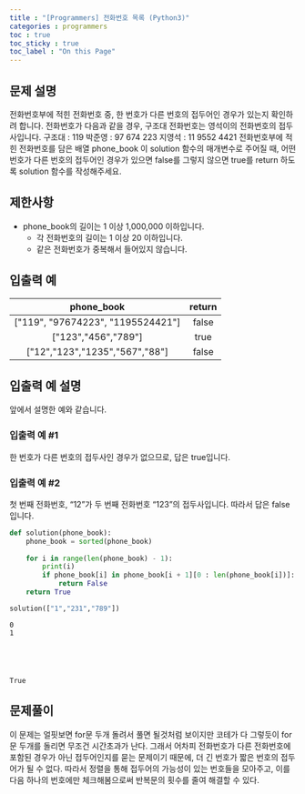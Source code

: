 ```yaml
---
title : "[Programmers] 전화번호 목록 (Python3)"
categories : programmers
toc : true
toc_sticky : true
toc_label : "On this Page"
---
```



## 문제 설명
전화번호부에 적힌 전화번호 중, 한 번호가 다른 번호의 접두어인 경우가 있는지 확인하려 합니다.
전화번호가 다음과 같을 경우, 구조대 전화번호는 영석이의 전화번호의 접두사입니다.
구조대 : 119
박준영 : 97 674 223
지영석 : 11 9552 4421
전화번호부에 적힌 전화번호를 담은 배열 phone_book 이 solution 함수의 매개변수로 주어질 때, 어떤 번호가 다른 번호의 접두어인 경우가 있으면 false를 그렇지 않으면 true를 return 하도록 solution 함수를 작성해주세요.


## 제한사항
* phone_book의 길이는 1 이상 1,000,000 이하입니다.
    * 각 전화번호의 길이는 1 이상 20 이하입니다.
    * 같은 전화번호가 중복해서 들어있지 않습니다.


## 입출력 예

|phone_book|return|
|:---:|:---:|
|["119", "97674223", "1195524421"]|false|
|["123","456","789"]|true|
|["12","123","1235","567","88"]|false|

## 입출력 예 설명
앞에서 설명한 예와 같습니다.

### 입출력 예 #1
한 번호가 다른 번호의 접두사인 경우가 없으므로, 답은 true입니다.

### 입출력 예 #2
첫 번째 전화번호, “12”가 두 번째 전화번호 “123”의 접두사입니다. 따라서 답은 false입니다.


```python
def solution(phone_book):
    phone_book = sorted(phone_book)
    
    for i in range(len(phone_book) - 1):
        print(i)
        if phone_book[i] in phone_book[i + 1][0 : len(phone_book[i])]:
            return False
    return True
```


```python
solution(["1","231","789"])
```

    0
    1





    True



## 문제풀이

이 문제는 얼핏보면 for문 두개 돌려서 풀면 될것처럼 보이지만 코테가 다 그렇듯이 for문 두개를 돌리면 무조건 시간초과가 난다. 그래서 어차피 전화번호가 다른 전화번호에 포함된 경우가 아닌 접두어인지를 묻는 문제이기 때문에, 더 긴 번호가 짧은 번호의 접두어가 될 수 없다. 따라서 정렬을 통해 접두어의 가능성이 있는 번호들을 모아주고, 이를 다음 하나의 번호에만 체크해봄으로써 반복문의 횟수를 줄여 해결할 수 있다.
